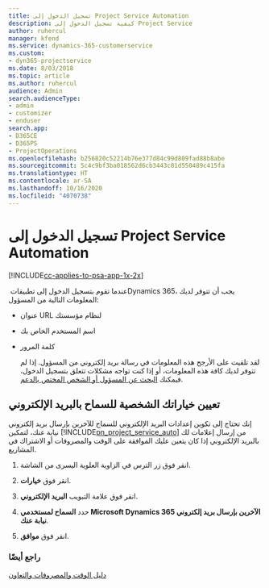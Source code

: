 ```yaml
---
title: تسجيل الدخول إلى Project Service Automation
description: كيفية تسجيل الدخول إلى Project Service
author: ruhercul
manager: kfend
ms.service: dynamics-365-customerservice
ms.custom:
- dyn365-projectservice
ms.date: 8/03/2018
ms.topic: article
ms.author: ruhercul
audience: Admin
search.audienceType:
- admin
- customizer
- enduser
search.app:
- D365CE
- D365PS
- ProjectOperations
ms.openlocfilehash: b256820c52214b76e377d84c99d809fad88b8abe
ms.sourcegitcommit: 5c4c9bf3ba018562d6cb3443c01d550489c415fa
ms.translationtype: HT
ms.contentlocale: ar-SA
ms.lasthandoff: 10/16/2020
ms.locfileid: "4070738"
---
```

# <a name="sign-in-to-project-service-automation"></a>تسجيل الدخول إلى Project Service Automation

[!INCLUDE[cc-applies-to-psa-app-1x-2x](../includes/cc-applies-to-psa-app-1x-2x.md)]

عندما تقوم بتسجيل الدخول إلى تطبيقات ‏Dynamics 365، يجب أن تتوفر لديك المعلومات التالية من المسؤول:  
  
- عنوان URL لنظام مؤسستك  
  
- اسم المستخدم الخاص بك  
  
- كلمة المرور  
  
  لقد تلقيت على الأرجح هذه المعلومات في رسالة بريد إلكتروني من المسؤول. إذا لم تتوفر لديك كافة هذه المعلومات، أو إذا كنت تواجه مشكلات تتعلق بتسجيل الدخول، فيمكنك [البحث عن المسؤول أو الشخص المختص بالدعم](https://docs.microsoft.com/dynamics365/customerengagement/on-premises/basics/find-administrator-support).  
  
## <a name="set-your-personal-options-to-allow-email"></a>تعيين خياراتك الشخصية للسماح بالبريد الإلكتروني  
 إنك تحتاج إلى تكوين إعدادات البريد الإلكتروني للسماح للآخرين بإرسال بريد إلكتروني نيابة عنك، لتمكين [!INCLUDE[pn_project_service_auto](../includes/pn-project-service-auto.md)] من إرسال إعلامات لك بالبريد الإلكتروني إذا كان يتعين عليك الموافقة على الوقت والمصروفات أو الاشتراك في المشاريع.  
  
1.  انقر فوق زر الترس في الزاوية العلوية اليسرى من الشاشة.  
  
2.  انقر فوق **خيارات**.  
  
3.  انقر فوق علامة التبويب **البريد الإلكتروني**.  
  
4.  حدد **السماح لمستخدمي Microsoft Dynamics 365 الآخرين بإرسال بريد إلكتروني نيابة عنك**.  
  
5.  انقر فوق **موافق**.  
  
### <a name="see-also"></a>راجع أيضًا  
 [دليل الوقت والمصروفات والتعاون](../psa/time-expense-collaboration-guide.md)
